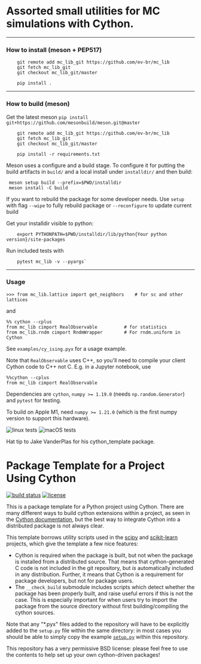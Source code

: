 # Assorted small utilities for MC simulations with Cython.

----------

### How to install (meson + PEP517)

```
    git remote add mc_lib_git https://github.com/ev-br/mc_lib
    git fetch mc_lib_git
    git checkout mc_lib_git/master
```
```
    pip install .
```

----------
### How to build (meson)
Get the latest meson
```pip install git+https://github.com/mesonbuild/meson.git@master```
```
    git remote add mc_lib_git https://github.com/ev-br/mc_lib
    git fetch mc_lib_git
    git checkout mc_lib_git/master
```
```
    pip install -r requirements.txt
```
   
Meson uses a configure and a build stage.
   To configure it for putting the build artifacts in `build/` 
   and a local install under `installdir/` and then build:
   ```
    meson setup build --prefix=$PWD/installdir
    meson install -C build
   ``` 
   If you want to rebuild the package for some developer needs.
   Use `setup` with flag `--wipe` to fully rebuild package or
   `--reconfigure` to update current build
   
Get your installdir visible to python:   
```
    export PYTHONPATH=$PWD/installdir/lib/python{Your python version}/site-packages
```
Run included tests with
```
    pytest mc_lib -v --pyargs`
```
----
  
### Usage 

```
>>> from mc_lib.lattice import get_neighbors    # for sc and other lattices
```

and

```
%% cython --cplus
from mc_lib cimport RealObservable          # for statistics
from mc_lib.rndm cimport RndmWrapper        # For rndm.uniform in Cython
```

See `examples/cy_ising.pyx` for a usage example.


Note that `RealObservable` uses C++, so you'll need to compile your
client Cython code to C++ not C. E.g. in a Jupyter notebook, use
```
%%cython --cplus
from mc_lib cimport RealObservable
```

Dependencies are `cython`, `numpy >= 1.19.0` (needs `np.random.Generator`)
and `pytest` for testing.

To build on Apple M1, need `numpy >= 1.21.0` (which is the first numpy version
to support this hardware).

![linux tests](https://github.com/ev-br/mc_lib/actions/workflows/python-package.yml/badge.svg)
![macOS tests](https://github.com/ev-br/mc_lib/actions/workflows/macos.yml/badge.svg)


Hat tip to Jake VanderPlas for his cython_template package. 


# Package Template for a Project Using Cython

[![build status](http://img.shields.io/travis/jakevdp/cython_template/master.svg?style=flat)](https://travis-ci.org/jakevdp/cython_template)
[![license](http://img.shields.io/badge/license-BSD-blue.svg?style=flat)](https://github.com/jakevdp/cython_template/blob/master/LICENSE)

This is a package template for a Python project using Cython. There are many
different ways to build cython extensions within a project, as seen in the
[Cython documentation](http://docs.cython.org/src/quickstart/build.html), but
the best way to integrate Cython into a distributed package is not always clear.

This template borrows utility scripts used in the [scipy](http://scipy.org)
and [scikit-learn](http://scikit-learn.org) projects, which give the template
a few nice features:

- Cython is required when the package is built, but not when the package is
  installed from a distributed source. That means that cython-generated C
  code is not included in the git repository, but *is* automatically included
  in any distribution. Further, it means that Cython is a requirement for
  package developers, but not for package users.
- The ``__check_build`` submodule includes scripts which detect whether the
  package has been properly built, and raise useful errors if this is not the
  case. This is especially important for when users try to import the package
  from the source directory without first building/compiling the cython
  sources.

Note that any "*.pyx" files added to the repository will have to be explicitly
added to the ``setup.py`` file within the same directory: in most cases you
should be able to simply copy the example [``setup.py``](https://github.com/jakevdp/cython_template/blob/master/cython_template/setup.py) within this repository.

This repository has a very permissive BSD license: please feel free to
use the contents to help set up your own cython-driven packages!
